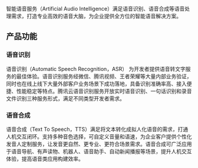 智能语音服务（Artificial Audio Intelligence）满足语音识别、语音合成等语音处理需求，打造专业高效的语音大脑，为企业提供全方位的智能语音解决方案。

## 产品功能

### 语音识别
语音识别（Automatic Speech Recognition，ASR） 为开发者提供语音转文字服务的最佳体验。语音识别服务经微信、腾讯视频、王者荣耀等大量内部业务验证，同时也在线上线下大量外部客户业务场景下成功落地，具备识别准确率高、接入便捷、性能稳定等特点。腾讯云语音识别服务开放实时语音识别、一句话识别和录音文件识别三种服务形式，满足不同类型开发者需求。

### 语音合成
语音合成（Text To Speech，TTS）满足将文本转化成拟人化语音的需求，打通人机交互闭环。支持多种音色选择，可自定义音量和语速，为企业客户提供个性化发音人定制服务，让发音更自然、更专业、更符合场景需求。语音合成可广泛应用于语音导航、有声读物、机器人、语音助手、自动新闻播报等场景，提升人机交互体验，提高语音类应用构建效率。
